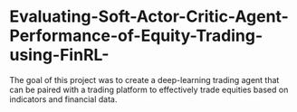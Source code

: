 # Evaluating-Soft-Actor-Critic-Agent-Performance-of-Equity-Trading-using-FinRL-
The goal of this project was to create a deep-learning trading agent that can be paired with a trading platform to effectively trade equities based on indicators and financial data.
